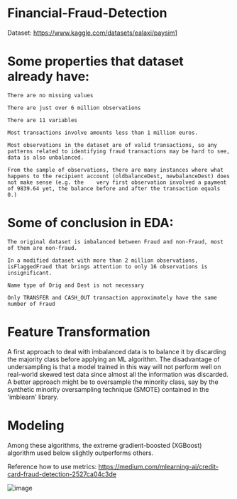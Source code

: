 # Financial-Fraud-Detection

Dataset: https://www.kaggle.com/datasets/ealaxi/paysim1

# Some properties that dataset already have:

    There are no missing values

    There are just over 6 million observations

    There are 11 variables

    Most transactions involve amounts less than 1 million euros.

    Most observations in the dataset are of valid transactions, so any patterns related to identifying fraud transactions may be hard to see, data is also unbalanced.

    From the sample of observations, there are many instances where what happens to the recipient account (oldbalanceDest, newbalanceDest) does not make sense (e.g. the    very first observation involved a payment of 9839.64 yet, the balance before and after the transaction equals 0.)

# Some of conclusion in EDA:

    The original dataset is imbalanced between Fraud and non-Fraud, most of them are non-fraud.
    
    In a modified dataset with more than 2 million observations, isFlaggedFraud that brings attention to only 16 observations is insignificant.
    
    Name type of Orig and Dest is not necessary 
    
    Only TRANSFER and CASH_OUT transaction approximately have the same number of Fraud
    
# Feature Transformation

A first approach to deal with imbalanced data is to balance it by discarding the majority class before applying an ML algorithm. The disadvantage of undersampling is that a model trained in this way will not perform well on real-world skewed test data since almost all the information was discarded. A better approach might be to oversample the minority class, say by the synthetic minority oversampling technique (SMOTE) contained in the 'imblearn' library. 

# Modeling

Among these algorithms, the extreme gradient-boosted (XGBoost) algorithm used below slightly outperforms others.

Reference how to use metrics: https://medium.com/mlearning-ai/credit-card-fraud-detection-2527ca04c3de

![image](https://user-images.githubusercontent.com/83870939/225279073-c82e7e72-d8cb-499f-977f-6484bc02100b.png)

